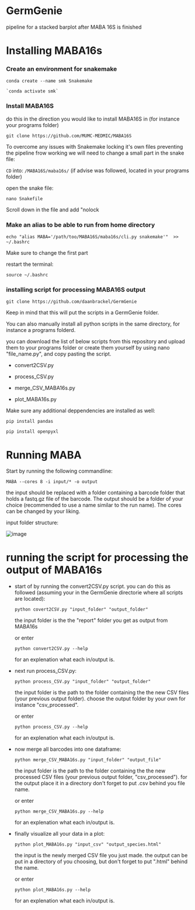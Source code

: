 # GermGenie
pipeline for a stacked barplot after MABA 16S is finished

# Installing MABA16s
### Create an environment for snakemake
```
conda create --name smk Snakemake 
```

```
`conda activate smk`
```

### Install MABA16S
do this in the direction you would like to install MABA16S in (for instance your programs folder)

```
git clone https://github.com/MUMC-MEDMIC/MABA16S
```

To overcome any issues with Snakemake locking it's own files preventing the pipeline frow working we will need to change a small part in the snake file:

`CD` into: `/MABA16S/maba16s/` (if advise was followed, located in your programs folder)

open the snake file: 
```
nano Snakefile
```
Scroll down in the file and add "nolock

### Make an alias to be able to run from home directory
```
echo "alias MABA='/path/too/MABA16S/maba16s/cli.py snakemake'"  >> ~/.bashrc
```

Make sure to change the first part

restart the terminal: 
```
source ~/.bashrc
```

### installing script for processing MABA16S output

```
git clone https://github.com/daanbrackel/GermGenie
```
Keep in mind that this will put the scripts in a GermGenie folder.

You can also manually install all python scripts in the same directory, for instance a programs folderd.

you can download the list of below scripts from this repository and upload them to your programs folder or create them yourself by using nano "file_name.py", and copy pasting the script.

- convert2CSV.py

- process_CSV.py

- merge_CSV_MABA16s.py

- plot_MABA16s.py

Make sure any additional deppendencies are installed as well:
```
pip install pandas
```
```
pip install openpyxl
```
  
# Running MABA 

Start by running the following commandline:

```
MABA --cores 8 -i input/* -o output
```
the input should be replaced with a folder containing a barcode folder that holds a fastq.gz file of the barcode. The output should be a folder of your choice (recommended to use a name similar to the run name). The cores can be changed by your liking.

input folder structure:

![image](https://github.com/daanbrackel/MABA16s_after_process/assets/127868974/5b460540-0d40-4835-8a5e-41d3e5b0e1dc)


# running the script for processing the output of MABA16s

- start of by running the convert2CSV.py script. you can do this as followed (assuming your in the GermGenie directorie where all scripts are located):

  ```
  python covert2CSV.py "input_folder" "output_folder"
  ```

  the input folder is the the "report" folder you get as output from MABA16s

  or enter 

  ```
  python convert2CSV.py --help
  ```

  for an explenation what each in/output is.

- next run process_CSV.py:

  ```
  python process_CSV.py "input_folder" "output_folder"
  ```

  the input folder is the path to the folder containing the the new CSV files (your previous output folder). choose the output folder by your own for instance "csv_processed".

  or enter 

  ```
  python process_CSV.py --help
  ```

  for an explenation what each in/output is.

- now merge all barcodes into one dataframe:

  ```
  python merge_CSV_MABA16s.py "input_folder" "output_file"
  ```

  the input folder is the path to the folder containing the the new processed CSV files (your previous output folder, "csv_processed"). for the output place it in a directory don't forget to put .csv behind you file name.

  or enter 

  ```
  python merge_CSV_MABA16s.py --help
  ```

  for an explenation what each in/output is.

- finally visualize all your data in a plot:

  ```
  python plot_MABA16s.py "input_csv" "output_species.html"
  ```

  the input is the newly merged CSV file you just made. the output can be put in a directory of you choosing, but don't forget to put ".html" behind the name.

  or enter 

  ```
  python plot_MABA16s.py --help
  ```

  for an explenation what each in/output is.
